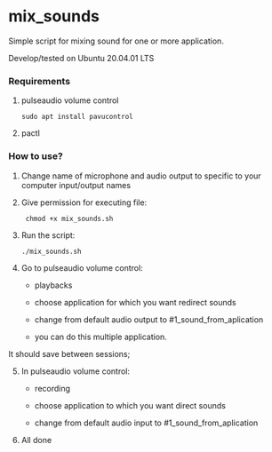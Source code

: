 # mix_sounds
Simple script for mixing sound for one or more application.

Develop/tested on Ubuntu 20.04.01 LTS
### Requirements
1. pulseaudio volume control

	``` sudo apt install pavucontrol ```
	
2. pactl

### How to use?

1. Change name of microphone and audio output to specific to your computer input/output names
2. Give permission for executing file:

	``` chmod +x mix_sounds.sh```
	
3. Run the script:

	``` ./mix_sounds.sh ```
	
4. Go to pulseaudio volume control:
	* playbacks
		
	* choose application for which you want redirect sounds
		
	* change from default audio output to #1_sound_from_aplication
		
	* you can do this multiple application.
	
It should save between sessions;

5. In pulseaudio volume control:
	* recording
		
	* choose application to which you want direct sounds
		
	* change from default audio input to #1_sound_from_aplication
6. All done
